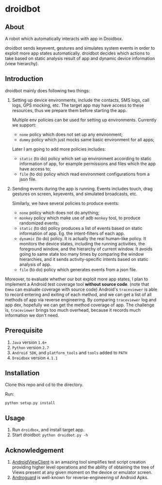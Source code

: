 # droidbot

## About
A robot which automatically interacts with app in Droidbox.

droidbot sends keyevent, gestures and simulates system events 
in order to exploit more app states automatically.
droidbot decides which actions to take based on static analysis result of app 
and dynamic device information (view hierarchy).

## Introduction
droidbot mainly does following two things:

1. Setting up device environments, include the contacts, SMS logs, 
call logs, GPS mocking, etc. The target app may have access to these resources, thus we 
prepare them before starting the app.

    Multiple env policies can be used for setting up environments. Currently we support:

    + `none` policy which does not set up any environment;
    + `dummy` policy which just mocks same basic environment for all apps;

    Later I am going to add more policies includes:

    + `static` (to do) policy which set up environment according to static information of app,
    for example permissions and files which the app have access to;
    + `file` (to do) policy which read environment configurations from a json file.

2. Sending events during the app is running. Events includes touch, drag gestures on screen, 
keyevents, and simulated broadcasts, etc.

    Similarly, we have several policies to produce events:
    
    + `none` policy which does not do anything;
    + `monkey` policy which make use of adb `monkey` tool, to produce randomized events;
    + `static` (to do) policy produces a list of events based on static information of app. Eg. 
    the intent-filters of each app.
    + `dynamic` (to do) policy. It is actually the real human-like policy. It monitors the device 
    states, including the running activities, the foreground window, and the hierarchy of current 
    window. It avoids going to same state too many times by comparing the window hierarchies, and 
    it sends activity-specific intents based on static analysis of app.
    + `file` (to do) policy which generates events from a json file.

Moreover, to evaluate whether our bot exploit more app states, I plan to implement a 
Android test coverage tool **without source code**. 
(note that `Emma` can evaluate coverage with source code)
Android's `traceviewer` is able to record entering and exiting of each method, and we can get a list
of all methods of app via reverse engineering. By comparing `traceviewer` log and app dex, hopefully 
we can get the method coverage of app. The challenge is, `traceviewer` brings too much overhead, because 
it records much information we don't need.

## Prerequisite

1. `Java` version `1.6+`
2. `Python` version `2.7`
3. `Android SDK`, and `platform_tools` and `tools` added to `PATH`
4. `Droidbox` version `4.1.1`

## Installation

Clone this repo and cd to the directory.

Run:

```shell
python setup.py install
```

## Usage

1. Run `droidbox`, and install target app.
2. Start droidbot:
`python droidbot.py -h`

## Acknowledgement

1. [AndroidViewClient](https://github.com/dtmilano/AndroidViewClient) 
is an amazing tool simplifies test script creation providing higher level operations 
and the ability of obtaining the tree of Views present at any given moment on the device 
or emulator screen.
2. [Androguard](http://code.google.com/p/androguard/)
is well-known for reverse-engineering of Android Apks.